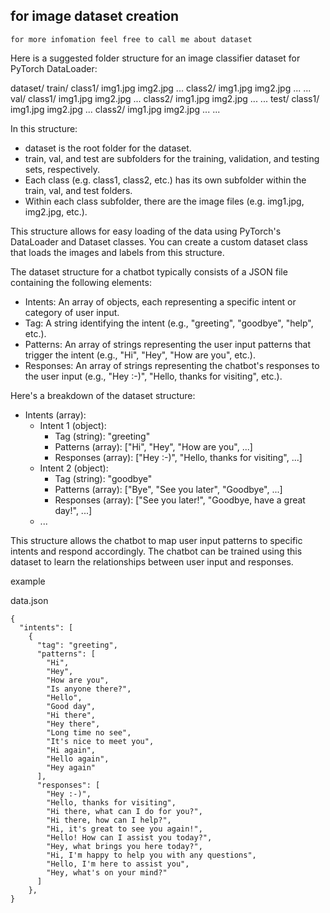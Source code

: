 ## for image dataset creation 
`for more infomation feel free to call me about dataset`

Here is a suggested folder structure for an image classifier dataset for PyTorch DataLoader:


dataset/
  train/
    class1/
      img1.jpg
      img2.jpg
      ...
    class2/
      img1.jpg
      img2.jpg
      ...
    ...
  val/
    class1/
      img1.jpg
      img2.jpg
      ...
    class2/
      img1.jpg
      img2.jpg
      ...
    ...
  test/
    class1/
      img1.jpg
      img2.jpg
      ...
    class2/
      img1.jpg
      img2.jpg
      ...
    ...


In this structure:

- dataset is the root folder for the dataset.
- train, val, and test are subfolders for the training, validation, and testing sets, respectively.
- Each class (e.g. class1, class2, etc.) has its own subfolder within the train, val, and test folders.
- Within each class subfolder, there are the image files (e.g. img1.jpg, img2.jpg, etc.).

This structure allows for easy loading of the data using PyTorch's DataLoader and Dataset classes. You can create a custom dataset class that loads the images and labels from this structure.




The dataset structure for a chatbot typically consists of a JSON file containing the following elements:

- Intents: An array of objects, each representing a specific intent or category of user input.
- Tag: A string identifying the intent (e.g., "greeting", "goodbye", "help", etc.).
- Patterns: An array of strings representing the user input patterns that trigger the intent (e.g., "Hi", "Hey", "How are you", etc.).
- Responses: An array of strings representing the chatbot's responses to the user input (e.g., "Hey :-)", "Hello, thanks for visiting", etc.).

Here's a breakdown of the dataset structure:

- Intents (array):
    - Intent 1 (object):
        - Tag (string): "greeting"
        - Patterns (array): ["Hi", "Hey", "How are you", ...]
        - Responses (array): ["Hey :-)", "Hello, thanks for visiting", ...]
    - Intent 2 (object):
        - Tag (string): "goodbye"
        - Patterns (array): ["Bye", "See you later", "Goodbye", ...]
        - Responses (array): ["See you later!", "Goodbye, have a great day!", ...]
    - ...

This structure allows the chatbot to map user input patterns to specific intents and respond accordingly. The chatbot can be trained using this dataset to learn the relationships between user input and responses.


example


data.json
```
{
  "intents": [
    {
      "tag": "greeting",
      "patterns": [
        "Hi",
        "Hey",
        "How are you",
        "Is anyone there?",
        "Hello",
        "Good day",
        "Hi there",
        "Hey there",
        "Long time no see",
        "It's nice to meet you",
        "Hi again",
        "Hello again",
        "Hey again"
      ],
      "responses": [
        "Hey :-)",
        "Hello, thanks for visiting",
        "Hi there, what can I do for you?",
        "Hi there, how can I help?",
        "Hi, it's great to see you again!",
        "Hello! How can I assist you today?",
        "Hey, what brings you here today?",
        "Hi, I'm happy to help you with any questions",
        "Hello, I'm here to assist you",
        "Hey, what's on your mind?"
      ]
    },
}
```